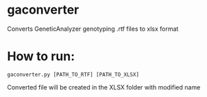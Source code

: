 # gaconverter
Converts GeneticAnalyzer genotyping .rtf files to xlsx format

# How to run:
```
gaconverter.py [PATH_TO_RTF] [PATH_TO_XLSX]
```
Converted file will be created in the XLSX folder with modified name


